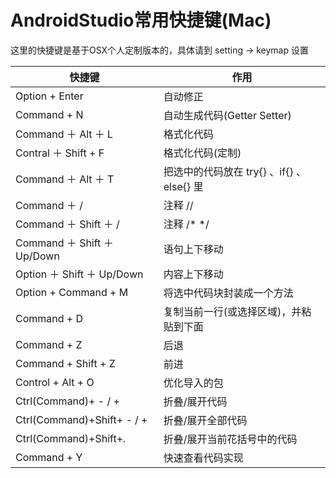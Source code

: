 # AndroidStudio常用快捷键(Mac) 

这里的快捷键是基于OSX个人定制版本的，具体请到 setting -> keymap 设置

快捷键                      | 作用
----------------------------|-----------------------------------------------
Option + Enter              | 自动修正
Command + N                 | 自动生成代码(Getter Setter)
Command ＋ Alt ＋ L         | 格式化代码
Contral ＋ Shift + F        | 格式化代码(定制)
Command ＋ Alt ＋ T         | 把选中的代码放在 try{} 、if{} 、 else{} 里
Command ＋ /                | 注释 //
Command ＋ Shift ＋ /       | 注释 /* */
Command ＋ Shift ＋ Up/Down | 语句上下移动
Option ＋ Shift ＋ Up/Down  | 内容上下移动
Option + Command + M        | 将选中代码块封装成一个方法
Command + D                 | 复制当前一行(或选择区域)，并粘贴到下面
Command + Z                 | 后退
Command + Shift + Z         | 前进 
Control + Alt + O           | 优化导入的包
Ctrl(Command)+ - / +        | 折叠/展开代码
Ctrl(Command)+Shift+ - / +  | 折叠/展开全部代码
Ctrl(Command)+Shift+.       | 折叠/展开当前花括号中的代码
Command + Y                 | 快速查看代码实现

